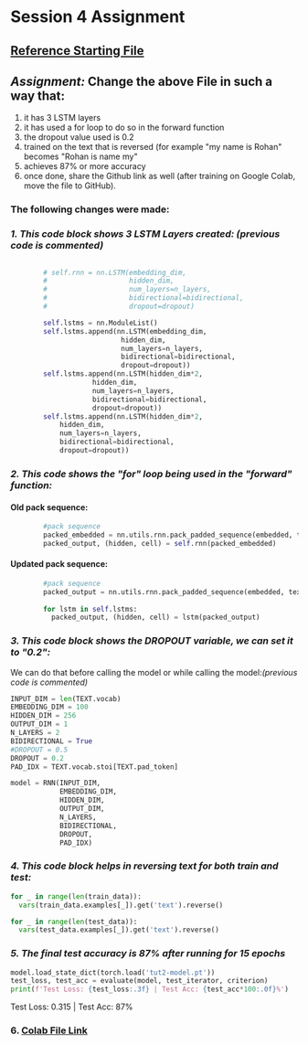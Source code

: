 # Session 4 Assignment

## [Reference Starting File](https://github.com/bentrevett/pytorch-sentiment-analysis/blob/master/2%20-%20Upgraded%20Sentiment%20Analysis.ipynb)

## *Assignment:* Change the above File in such a way that:

1. it has 3 LSTM layers
2. it has used a for loop to do so in the forward function
3. the dropout value used is 0.2
4. trained on the text that is reversed (for example "my name is Rohan" becomes "Rohan is name my"
5. achieves 87% or more accuracy
6. once done, share the Github link as well (after training on Google Colab, move the file to GitHub).


### The following changes were made:

### *1. This code block shows 3 LSTM Layers created: (previous code is commented)*
``` python

        # self.rnn = nn.LSTM(embedding_dim, 
        #                    hidden_dim, 
        #                    num_layers=n_layers, 
        #                    bidirectional=bidirectional, 
        #                    dropout=dropout)

        self.lstms = nn.ModuleList()
        self.lstms.append(nn.LSTM(embedding_dim, 
                           hidden_dim, 
                           num_layers=n_layers, 
                           bidirectional=bidirectional, 
                           dropout=dropout))
        self.lstms.append(nn.LSTM(hidden_dim*2, 
                    hidden_dim, 
                    num_layers=n_layers, 
                    bidirectional=bidirectional, 
                    dropout=dropout))
        self.lstms.append(nn.LSTM(hidden_dim*2, 
            hidden_dim, 
            num_layers=n_layers, 
            bidirectional=bidirectional, 
            dropout=dropout))

```

### *2. This code shows the "for" loop being used in the "forward" function:*

#### Old pack sequence:
``` python
        #pack sequence
        packed_embedded = nn.utils.rnn.pack_padded_sequence(embedded, text_lengths)		   
        packed_output, (hidden, cell) = self.rnn(packed_embedded)
```        
#### Updated pack sequence:
``` python
        #pack sequence
        packed_output = nn.utils.rnn.pack_padded_sequence(embedded, text_lengths)
        
        for lstm in self.lstms:
          packed_output, (hidden, cell) = lstm(packed_output)
```


### *3. This code block shows the DROPOUT variable, we can set it to "0.2":*
We can do that before calling the model or while calling the model:*(previous code is commented)*

``` python
INPUT_DIM = len(TEXT.vocab)
EMBEDDING_DIM = 100
HIDDEN_DIM = 256
OUTPUT_DIM = 1
N_LAYERS = 2
BIDIRECTIONAL = True
#DROPOUT = 0.5
DROPOUT = 0.2
PAD_IDX = TEXT.vocab.stoi[TEXT.pad_token]

model = RNN(INPUT_DIM, 
            EMBEDDING_DIM, 
            HIDDEN_DIM, 
            OUTPUT_DIM, 
            N_LAYERS, 
            BIDIRECTIONAL, 
            DROPOUT, 
            PAD_IDX)
````


### *4. This code block helps in reversing text for both train and test:*
``` python
for _ in range(len(train_data)):
  vars(train_data.examples[_]).get('text').reverse()

for _ in range(len(test_data)):
  vars(test_data.examples[_]).get('text').reverse()
```

### *5. The final test accuracy is *87%* after running for 15 epochs*
``` python
model.load_state_dict(torch.load('tut2-model.pt'))
test_loss, test_acc = evaluate(model, test_iterator, criterion)
print(f'Test Loss: {test_loss:.3f} | Test Acc: {test_acc*100:.0f}%')
````
Test Loss: 0.315 | Test Acc: 87%

### 6. [Colab File Link](https://colab.research.google.com/drive/1EaY67rczy0g9ib6staw7ljH1Jagb09Bt?usp=sharing)
